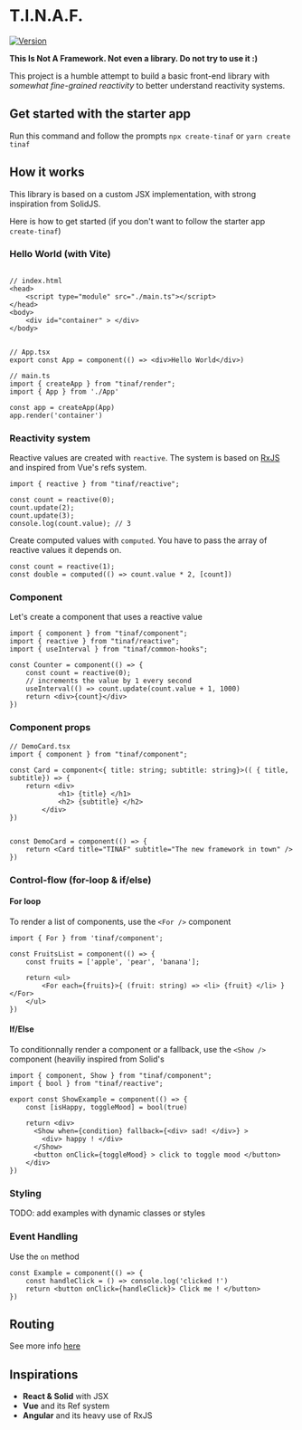 # T.I.N.A.F.

<a href="https://www.npmjs.com/package/tinaf"><img src="https://img.shields.io/npm/v/tinaf.svg?style=flat&colorA=18181B&colorB=28CF8D" alt="Version"></a>

<b>This Is Not A Framework. Not even a library. Do not try to use it :)</b>

<p>This project is a humble attempt to build a basic front-end library with <i>somewhat fine-grained reactivity</i> to better understand reactivity systems.

## Get started with the starter app

Run this command and follow the prompts
`npx create-tinaf` or `yarn create tinaf`

## How it works

This library is based on a custom JSX implementation, with strong inspiration from SolidJS.

Here is how to get started (if you don't want to follow the starter app `create-tinaf`)

### Hello World (with Vite)

```

// index.html
<head>
    <script type="module" src="./main.ts"></script>
</head>
<body>
    <div id="container" > </div>
</body>


// App.tsx
export const App = component(() => <div>Hello World</div>)

// main.ts
import { createApp } from "tinaf/render";
import { App } from './App'

const app = createApp(App)
app.render('container')
```

### Reactivity system

Reactive values are created with `reactive`. The system is based on [RxJS](https://github.com/ReactiveX/rxjs) and inspired from Vue's refs system.

```
import { reactive } from "tinaf/reactive";

const count = reactive(0);
count.update(2);
count.update(3);
console.log(count.value); // 3
```

Create computed values with `computed`. You have to pass the array of reactive values it depends on.

```
const count = reactive(1);
const double = computed(() => count.value * 2, [count])
```

### Component

Let's create a component that uses a reactive value

```
import { component } from "tinaf/component";
import { reactive } from "tinaf/reactive";
import { useInterval } from "tinaf/common-hooks";

const Counter = component(() => {
    const count = reactive(0);
    // increments the value by 1 every second
    useInterval(() => count.update(count.value + 1, 1000)
    return <div>{count}</div>
})
```

### Component props

```
// DemoCard.tsx
import { component } from "tinaf/component";

const Card = component<{ title: string; subtitle: string}>(( { title, subtitle}) => {
    return <div>
            <h1> {title} </h1>
            <h2> {subtitle} </h2>
        </div>
})


const DemoCard = component(() => {
    return <Card title="TINAF" subtitle="The new framework in town" />
})

```

### Control-flow (for-loop & if/else)
#### For loop
To render a list of components, use the `<For />` component

```
import { For } from 'tinaf/component';

const FruitsList = component(() => {
    const fruits = ['apple', 'pear', 'banana'];

    return <ul>
        <For each={fruits}>{ (fruit: string) => <li> {fruit} </li> } </For>
    </ul>
})
```

#### If/Else
To conditionnally render a component or a fallback, use the `<Show />` component (heaviliy inspired from Solid's [<Show />](https://docs.solidjs.com/concepts/control-flow/conditional-rendering)

```
import { component, Show } from "tinaf/component";
import { bool } from "tinaf/reactive";

export const ShowExample = component(() => {
    const [isHappy, toggleMood] = bool(true)

    return <div> 
      <Show when={condition} fallback={<div> sad! </div>} >
        <div> happy ! </div>
      </Show>
      <button onClick={toggleMood} > click to toggle mood </button>
    </div>
})
```

### Styling

TODO: add examples with dynamic classes or styles

### Event Handling

Use the `on` method

```
const Example = component(() => {
    const handleClick = () => console.log('clicked !')
    return <button onClick={handleClick}> Click me ! </button>
})
```

## Routing

See more info [here](https://github.com/Tim-mhn/tinaf/blob/main/docs/routing.md)

## Inspirations

- <b>React & Solid</b> with JSX
- <b>Vue</b> and its Ref system
- <b>Angular</b> and its heavy use of RxJS
